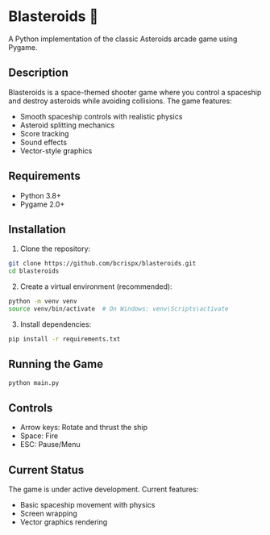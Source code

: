 # Blasteroids 🚀

A Python implementation of the classic Asteroids arcade game using Pygame.

## Description

Blasteroids is a space-themed shooter game where you control a spaceship and destroy asteroids while avoiding collisions. The game features:
- Smooth spaceship controls with realistic physics
- Asteroid splitting mechanics
- Score tracking
- Sound effects
- Vector-style graphics

## Requirements

- Python 3.8+
- Pygame 2.0+

## Installation

1. Clone the repository:
```bash
git clone https://github.com/bcrispx/blasteroids.git
cd blasteroids
```

2. Create a virtual environment (recommended):
```bash
python -m venv venv
source venv/bin/activate  # On Windows: venv\Scripts\activate
```

3. Install dependencies:
```bash
pip install -r requirements.txt
```

## Running the Game

```bash
python main.py
```

## Controls

- Arrow keys: Rotate and thrust the ship
- Space: Fire
- ESC: Pause/Menu

## Current Status

The game is under active development. Current features:
- Basic spaceship movement with physics
- Screen wrapping
- Vector graphics rendering
